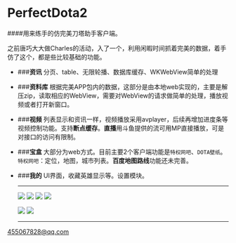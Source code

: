 # PerfectDota2

####用来练手的仿完美刀塔助手客户端。

之前唐巧大大做Charles的活动，入了一个，利用闲暇时间抓着完美的数据，着手仿了这个，都是些比较基础的功能。


* ###**资讯**
	分页、table、无限轮播、数据库缓存、WKWebView简单的处理


* ###**资料库**
	根据完美APP包内的数据，这部分是由本地web实现的，主要是解压zip，读取相应的WebView，需要对WebView的请求做简单的处理，播放视频或者打开新窗口。

* ###**视频**
列表显示和资讯一样，视频播放采用avplayer，后续再增加进度条等视频控制功能。支持**断点缓存**。**直播**用斗鱼提供的流可用MP直接播放，可是对接口的访问有限制。

* ###**宝盒**
	大部分为web方式。目前主要2个客户端功能是`特权网吧`、`DOTA壁纸`。`特权网吧`：定位，地图，城市列表。**百度地图路线**功能还未完善。

* ###**我的**
	UI界面，收藏英雄显示等。设置模块。
	
	---
	![](http://ww4.sinaimg.cn/large/b798f4c1jw1f196grbpdrj20af0j5gnv.jpg)
	![](http://ww3.sinaimg.cn/large/b798f4c1jw1f196ibvy2xj20af0j5ach.jpg)
	![](http://ww2.sinaimg.cn/large/b798f4c1jw1f196imtllej20af0j5409.jpg)
	![](http://ww1.sinaimg.cn/large/b798f4c1jw1f196iyusijj20af0j5acb.jpg)
	
	![](http://ww1.sinaimg.cn/large/b798f4c1jw1f196jg3a09j20af0j540h.jpg)
	![](http://ww3.sinaimg.cn/large/b798f4c1jw1f196jqsojej20af0j50ut.jpg)
	
	---
 <455067828@qq.com>
